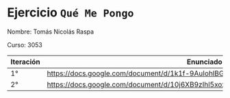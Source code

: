 # Ejercicio `Qué Me Pongo`

Nombre: Tomás Nicolás Raspa

Curso: 3053

| Iteración | Enunciado                                                                            |
|-----------|--------------------------------------------------------------------------------------|
| 1°        | https://docs.google.com/document/d/1k1f-9AuIohlBGB2soSNePJ6jLxM37_tZeSD-hW_esIQ/edit |
| 2°        | https://docs.google.com/document/d/10j6XB9zIhl5xox2xBEDEFsgPmueHMkyvLSHcLxl_27Y/edit |
